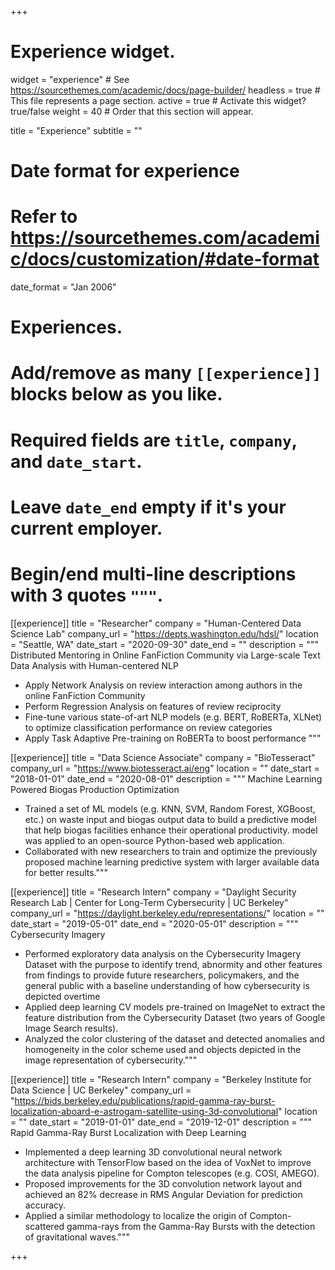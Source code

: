 +++
# Experience widget.
widget = "experience"  # See https://sourcethemes.com/academic/docs/page-builder/
headless = true  # This file represents a page section.
active = true  # Activate this widget? true/false
weight = 40  # Order that this section will appear.

title = "Experience"
subtitle = ""

# Date format for experience
#   Refer to https://sourcethemes.com/academic/docs/customization/#date-format
date_format = "Jan 2006"

# Experiences.
#   Add/remove as many `[[experience]]` blocks below as you like.
#   Required fields are `title`, `company`, and `date_start`.
#   Leave `date_end` empty if it's your current employer.
#   Begin/end multi-line descriptions with 3 quotes `"""`.
[[experience]]
  title = "Researcher"
  company = "Human-Centered Data Science Lab"
  company_url = "https://depts.washington.edu/hdsl/"
  location = "Seattle, WA"
  date_start = "2020-09-30"
  date_end = ""
  description = """
  Distributed Mentoring in Online FanFiction Community via Large-scale Text Data Analysis with Human-centered NLP
  * Apply Network Analysis on review interaction among authors in the online FanFiction Community
  * Perform Regression Analysis on features of review reciprocity
  * Fine-tune various state-of-art NLP models (e.g. BERT, RoBERTa, XLNet) to optimize classification performance on review categories
  * Apply Task Adaptive Pre-training on RoBERTa to boost performance 
  """

[[experience]]
  title = "Data Science Associate"
  company = "BioTesseract"
  company_url = "https://www.biotesseract.ai/eng"
  location = ""
  date_start = "2018-01-01"
  date_end = "2020-08-01"
  description = """
  Machine Learning Powered Biogas Production Optimization
  * Trained a set of ML models (e.g. KNN, SVM, Random Forest, XGBoost, etc.) on waste input and biogas output data to build a predictive model that help biogas facilities enhance their operational productivity.  model was applied to an open-source Python-based web application.
  *	Collaborated with new researchers to train and optimize the previously proposed machine learning predictive system with larger available data for better results."""
  
[[experience]]
  title = "Research Intern"
  company = "Daylight Security Research Lab | Center for Long-Term Cybersecurity | UC Berkeley"
  company_url = "https://daylight.berkeley.edu/representations/"
  location = ""
  date_start = "2019-05-01"
  date_end = "2020-05-01"
  description = """
  Cybersecurity Imagery
  * Performed exploratory data analysis on the Cybersecurity Imagery Dataset with the purpose to identify trend, abnormity and other features from findings to provide future researchers, policymakers, and the general public with a baseline understanding of how cybersecurity is depicted overtime 
  * Applied deep learning CV models pre-trained on ImageNet to extract the feature distribution from the Cybersecurity Dataset (two years of Google Image Search results).
  *	Analyzed the color clustering of the dataset and detected anomalies and homogeneity in the color scheme used and objects depicted
in the image representation of cybersecurity."""

[[experience]]
  title = "Research Intern"
  company = "Berkeley Institute for Data Science | UC Berkeley"
  company_url = "https://bids.berkeley.edu/publications/rapid-gamma-ray-burst-localization-aboard-e-astrogam-satellite-using-3d-convolutional"
  location = ""
  date_start = "2019-01-01"
  date_end = "2019-12-01"
  description = """
  Rapid Gamma-Ray Burst Localization with Deep Learning 
  * Implemented a deep learning 3D convolutional neural network architecture with TensorFlow based on the idea of VoxNet to improve the data analysis pipeline for Compton telescopes (e.g. COSI, AMEGO).
  * Proposed improvements for the 3D convolution network layout and achieved an 82% decrease in RMS Angular Deviation
for prediction accuracy.
  *	Applied a similar methodology to localize the origin of Compton-scattered gamma-rays from the Gamma-Ray Bursts with
the detection of gravitational waves."""

+++
